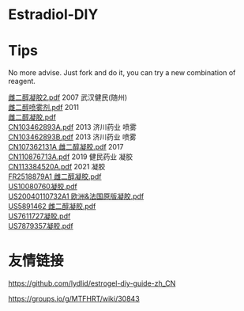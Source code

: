 # Estradiol-DIY
# Tips
No more advise. Just fork and do it, you can try a new combination of reagent.

[雌二醇凝胶2.pdf](./CN101036660A.pdf) 2007 武汉健民(随州)  
[雌二醇喷雾剂.pdf](./CN102018671B.pdf) 2011  
[雌二醇凝胶.pdf](./CN102753180A.pdf)  
[CN103462893A.pdf](./CN103462893A.pdf) 2013 济川药业 喷雾  
[CN103462893B.pdf](./CN103462893B.pdf) 2013 济川药业 喷雾  
[CN107362131A 雌二醇凝胶.pdf](./CN107362131A.pdf) 2017  
[CN110876713A.pdf](./CN110876713A.pdf) 2019 健民药业 凝胶  
[CN113384520A.pdf](./CN113384520A.pdf) 2021 凝胶   
[FR2518879A1 雌二醇凝胶.pdf](./FR2518879A1.pdf)  
[US10080760凝胶.pdf](./US10080760.pdf)  
[US20040110732A1 欧洲&法国原版凝胶.pdf](./US20040110732A1.pdf)  
[US5891462 雌二醇凝胶.pdf](./US5891462.pdf)  
[US7611727凝胶.pdf](./US7611727.pdf)  
[US7879357凝胶.pdf](./US7879357.pdf)  


# 友情链接
https://github.com/lydlid/estrogel-diy-guide-zh_CN


https://groups.io/g/MTFHRT/wiki/30843
